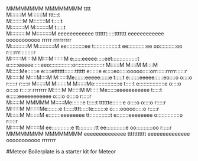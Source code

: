 MMMMMMMM               MMMMMMMM                             tttt                                                                   
M:::::::M             M:::::::M                          ttt:::t                                                                   
M::::::::M           M::::::::M                          t:::::t                                                                   
M:::::::::M         M:::::::::M                          t:::::t                                                                   
M::::::::::M       M::::::::::M    eeeeeeeeeeee    ttttttt:::::ttttttt        eeeeeeeeeeee       ooooooooooo   rrrrr   rrrrrrrrr   
M:::::::::::M     M:::::::::::M  ee::::::::::::ee  t:::::::::::::::::t      ee::::::::::::ee   oo:::::::::::oo r::::rrr:::::::::r  
M:::::::M::::M   M::::M:::::::M e::::::eeeee:::::eet:::::::::::::::::t     e::::::eeeee:::::eeo:::::::::::::::or:::::::::::::::::r 
M::::::M M::::M M::::M M::::::Me::::::e     e:::::etttttt:::::::tttttt    e::::::e     e:::::eo:::::ooooo:::::orr::::::rrrrr::::::r
M::::::M  M::::M::::M  M::::::Me:::::::eeeee::::::e      t:::::t          e:::::::eeeee::::::eo::::o     o::::o r:::::r     r:::::r
M::::::M   M:::::::M   M::::::Me:::::::::::::::::e       t:::::t          e:::::::::::::::::e o::::o     o::::o r:::::r     rrrrrrr
M::::::M    M:::::M    M::::::Me::::::eeeeeeeeeee        t:::::t          e::::::eeeeeeeeeee  o::::o     o::::o r:::::r            
M::::::M     MMMMM     M::::::Me:::::::e                 t:::::t    tttttte:::::::e           o::::o     o::::o r:::::r            
M::::::M               M::::::Me::::::::e                t::::::tttt:::::te::::::::e          o:::::ooooo:::::o r:::::r            
M::::::M               M::::::M e::::::::eeeeeeee        tt::::::::::::::t e::::::::eeeeeeee  o:::::::::::::::o r:::::r            
M::::::M               M::::::M  ee:::::::::::::e          tt:::::::::::tt  ee:::::::::::::e   oo:::::::::::oo  r:::::r            
MMMMMMMM               MMMMMMMM    eeeeeeeeeeeeee            ttttttttttt      eeeeeeeeeeeeee     ooooooooooo    rrrrrrr     

#Meteor Boilerplate is a starter kit for Meteor 
